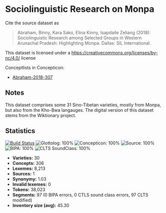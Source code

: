 # Sociolinguistic Research on Monpa

Cite the source dataset as

> Abraham, Binny, Kara Sako, Elina Kinny, Isapdaile Zeliang (2018):  Sociolinguistic Research among Selected Groups in Western Arunachal Pradesh: Highlighting Monpa. Dallas: SIL International.

This dataset is licensed under a https://creativecommons.org/licenses/by-nc/4.0/ license

Conceptlists in Concepticon:
- [Abraham-2018-307](http://concepticon.clld.org/contributions/Abraham-2018-307)

## Notes

This dataset comprises some 31 Sino-Tibetan varieties, mostly from Monpa, but also from the Kho-Bwa langauges. The digital version of this dataset stems from the Wiktionary project.



## Statistics


[![Build Status](https://travis-ci.org/None.svg?branch=master)](https://travis-ci.org/None)
![Glottolog: 100%](https://img.shields.io/badge/Glottolog-100%25-brightgreen.svg "Glottolog: 100%")
![Concepticon: 100%](https://img.shields.io/badge/Concepticon-100%25-brightgreen.svg "Concepticon: 100%")
![Source: 100%](https://img.shields.io/badge/Source-100%25-brightgreen.svg "Source: 100%")
![BIPA: 100%](https://img.shields.io/badge/BIPA-100%25-brightgreen.svg "BIPA: 100%")
![CLTS SoundClass: 100%](https://img.shields.io/badge/CLTS%20SoundClass-100%25-brightgreen.svg "CLTS SoundClass: 100%")

- **Varieties:** 30
- **Concepts:** 306
- **Lexemes:** 8,213
- **Sources:** 1
- **Synonymy:** 1.03
- **Invalid lexemes:** 0
- **Tokens:** 38,023
- **Segments:** 97 (0 BIPA errors, 0 CTLS sound class errors, 97 CLTS modified)
- **Inventory size (avg):** 45.30